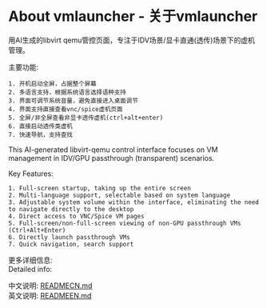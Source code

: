 # About vmlauncher - 关于vmlauncher
用AI生成的libvirt qemu管控页面，专注于IDV场景/显卡直通(透传)场景下的虚机管理。   

主要功能:    

```
1. 开机启动全屏，占据整个屏幕
2. 多语言支持，根据系统语言选择语种支持
3. 界面可调节系统音量，避免直接进入桌面调节
4. 界面支持直接查看vnc/spice虚机页面
5. 全屏/非全屏查看非显卡透传虚机(ctrl+alt+enter)
6. 直接启动透传类虚机
7. 快速导航，支持查找
```


This AI-generated libvirt-qemu control interface focuses on VM management in IDV/GPU passthrough (transparent) scenarios.

Key Features:

```
1. Full-screen startup, taking up the entire screen
2. Multi-language support, selectable based on system language
3. Adjustable system volume within the interface, eliminating the need to navigate directly to the desktop
4. Direct access to VNC/Spice VM pages
5. Full-screen/non-full-screen viewing of non-GPU passthrough VMs (Ctrl+Alt+Enter)
6. Directly launch passthrough VMs
7. Quick navigation, search support
```

更多详细信息:    
Detailed info:   

中文说明: [READMECN.md](READMECN.md)      
英文说明: [READMEEN.md](READMEEN.md)     
